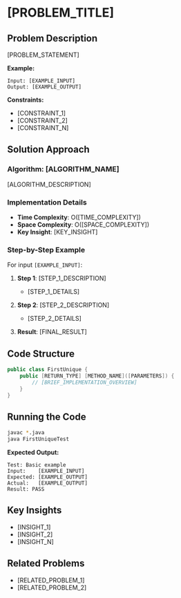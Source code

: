 # [PROBLEM_TITLE]

## Problem Description
[PROBLEM_STATEMENT]

**Example:**
```
Input: [EXAMPLE_INPUT]
Output: [EXAMPLE_OUTPUT]
```

**Constraints:**
- [CONSTRAINT_1]
- [CONSTRAINT_2]
- [CONSTRAINT_N]

## Solution Approach

### Algorithm: [ALGORITHM_NAME]
[ALGORITHM_DESCRIPTION]

### Implementation Details
- **Time Complexity**: O([TIME_COMPLEXITY])
- **Space Complexity**: O([SPACE_COMPLEXITY])
- **Key Insight**: [KEY_INSIGHT]

### Step-by-Step Example
For input `[EXAMPLE_INPUT]`:

1. **Step 1**: [STEP_1_DESCRIPTION]
   - [STEP_1_DETAILS]

2. **Step 2**: [STEP_2_DESCRIPTION]
   - [STEP_2_DETAILS]

3. **Result**: [FINAL_RESULT]

## Code Structure
```java
public class FirstUnique {
    public [RETURN_TYPE] [METHOD_NAME]([PARAMETERS]) {
        // [BRIEF_IMPLEMENTATION_OVERVIEW]
    }
}
```

## Running the Code
```bash
javac *.java
java FirstUniqueTest
```

**Expected Output:**
```
Test: Basic example
Input:    [EXAMPLE_INPUT]
Expected: [EXAMPLE_OUTPUT]
Actual:   [EXAMPLE_OUTPUT]
Result: PASS
```

## Key Insights
- [INSIGHT_1]
- [INSIGHT_2]
- [INSIGHT_N]

## Related Problems
- [RELATED_PROBLEM_1]
- [RELATED_PROBLEM_2]
